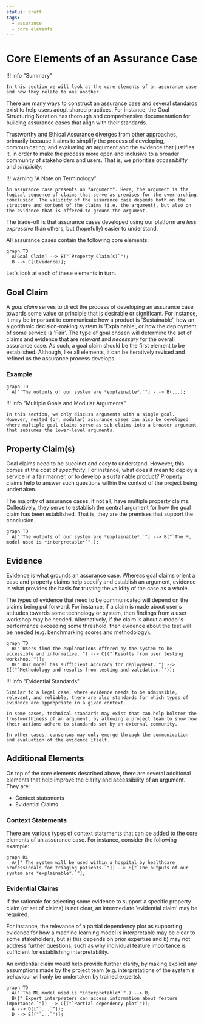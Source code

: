 ```yaml
---
status: draft
tags:
  - assurance
  - core elements
---
```


# Core Elements of an Assurance Case

!!! info "Summary"

    In this section we will look at the core elements of an assurance case and how they relate to one another.

There are many ways to construct an assurance case and several standards exist to help users adopt shared practices.
For instance, the Goal Structuring Notation has thorough and comprehensive documentation for building assurance cases that align with their standards.

Trustworthy and Ethical Assurance diverges from other approaches, primarily because it aims to simplify the process of developing, communicating, and evaluating an argument and the evidence that justifies it, in order to make the process more open and inclusive to a broader community of stakeholders and users.
That is, we prioritise *accessibility* and *simplicity*.

!!! warning "A Note on Terminology"

    An assurance case presents an *argument*. Here, the argument is the logical sequence of claims that serve as premises for the over-arching conclusion. The validity of the assurance case depends both on the structure and content of the claims (i.e. the argument), but also on the evidence that is offered to ground the argument.

The trade-off is that assurance cases developed using our platform are *less expressive* than others, but (hopefully) easier to understand.

All assurance cases contain the following core elements:

``` mermaid
graph TD
  A[Goal Claim] --> B("`Property Claim(s)`");
  B --> C[(Evidence)];
```

Let's look at each of these elements in turn.

## Goal Claim

A *goal claim* serves to direct the process of developing an assurance case towards some value or principle that is desirable or significant.
For instance, it may be important to communicate how a product is 'Sustainable', how an algorithmic decision-making system is 'Explainable', or how the deployment of some service is 'Fair'.
The type of goal chosen will determine the set of claims and evidence that are *relevant* and *necessary* for the overall assurance case.
As such, a goal claim should be the first element to be established.
Although, like all elements, it can be iteratively revised and refined as the assurance process develops.

### Example

``` mermaid
graph TD
  A["`The outputs of our system are *explainable*.`"] -.-> B(...);
```

!!! info "Multiple Goals and Modular Arguments"

    In this section, we only discuss arguments with a single goal. However, nested (or, modular) assurance cases can also be developed where multiple goal claims serve as sub-claims into a broader argument that subsumes the lower-level arguments.

## Property Claim(s)

Goal claims need to be succinct and easy to understand.
However, this comes at the cost of *specificity*.
For instance, what does it mean to deploy a service in a fair manner, or to develop a sustainable product?
Property claims help to answer such questions within the context of the project being undertaken.

The majority of assurance cases, if not all, have multiple property claims.
Collectively, they serve to establish the central argument for how the goal claim has been established.
That is, they are the premises that support the conclusion.

``` mermaid
graph TD
  A["`The outputs of our system are *explainable*.`"] --> B("`The ML model used is *interpretable*`".);
```

## Evidence

Evidence is what grounds an assurance case.
Whereas goal claims orient a case and property claims help specify and establish an argument, evidence is what provides the basis for trusting the validity of the case as a whole.

The types of evidence that need to be communicated will depend on the claims being put forward.
For instance, if a claim is made about user's attitudes towards some technology or system, then findings from a user workshop may be needed.
Alternatively, if the claim is about a model's performance exceeding some threshold, then evidence about the test will be needed (e.g. benchmarking scores and methodology).

``` mermaid
graph TD
  B("`Users find the explanations offered by the system to be accessible and informative.`") --> C[("`Results from user testing workshop.`")];
  D("`Our model has sufficient accuracy for deployment.`") --> E[("`Methodology and results from testing and validation.`")];
```

!!! info "Evidential Standards"

    Similar to a legal case, where evidence needs to be admissible, relevant, and reliable, there are also standards for which types of evidence are appropriate in a given context.
    
    In some cases, technical standards may exist that can help bolster the trustworthiness of an argument, by allowing a project team to show how their actions adhere to standards set by an external community.
    
    In other cases, consensus may only emerge through the communication and evaluation of the evidence itself.

## Additional Elements

On top of the core elements described above, there are several additional elements that help improve the clarity and accessibility of an argument.
They are:

- Context statements
- Evidential Claims

### Context Statements

There are various types of context statements that can be added to the core elements of an assurance case.
For instance, consider the following example:

``` mermaid
graph RL
  A(["`The system will be used within a hospital by healthcare professionals for triaging patients.`"]) --> B["`The outputs of our system are *explainable*.`"];
```

### Evidential Claims

If the rationale for selecting some evidence to support a specific property claim (or set of claims) is not clear, an intermediate 'evidential claim' may be required.

For instance, the relevance of a partial dependency plot as supporting evidence for how a machine learning model is interpretable may be clear to some stakeholders, but a) this depends on prior expertise and b) may not address further questions, such as why individual feature importance is sufficient for establishing interpretability.

An evidential claim would help provide further clarity, by making explicit any assumptions made by the project team (e.g. interpretations of the system's behaviour will only be undertaken by trained experts).

``` mermaid
graph TD
  A("`The ML model used is *interpretable*`".) --> B;
  B(["`Expert interpreters can access information about feature importance.`"]) --> C[("`Partial dependency plot`")];
  A --> D(["`...`"]);
  D --> E[("`...`")];
```